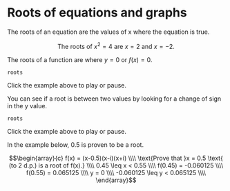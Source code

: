 # Roots of equations and graphs

The roots of an equation are the values of x where the equation is true.

$$\text{The roots of } x^2 = 4 \text{ are } x = 2 \text{ and } x = -2\text{.}$$

The roots of a function are where $y = 0$ or $f(x) = 0$.

```sketch
roots
```

Click the example above to play or pause.

You can see if a root is between two values by looking for a change of sign in the y value.

```sketch
roots
```

Click the example above to play or pause.

In the example below, 0.5 is proven to be a root.

$$\begin{array}{c}
f(x) = (x-0.5)(x-i)(x+i) \\\\
\text{Prove that }x = 0.5 \text{ (to 2 d.p.) is a root of f(x).} \\\\
0.45 \leq x < 0.55 \\\\
f(0.45) = -0.060125 \\\\
f(0.55) = 0.065125 \\\\
y = 0 \\\\
-0.060125 \leq y < 0.065125 \\\\
\end{array}$$
